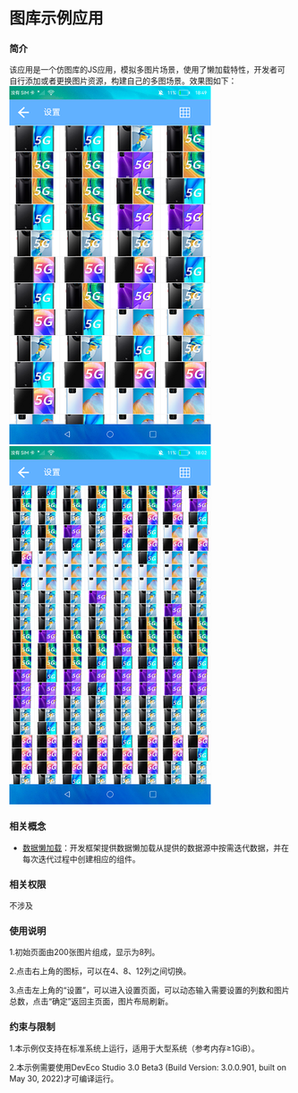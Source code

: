# 图库示例应用

### 简介

该应用是一个仿图库的JS应用，模拟多图片场景，使用了懒加载特性，开发者可自行添加或者更换图片资源，构建自己的多图场景。效果图如下：
![](screenshots/device/main1.png)
![](screenshots/device/main2.png)

### 相关概念

- [数据懒加载](https://gitee.com/openharmony/docs/blob/master/zh-cn/application-dev/ui/ts-rending-control-syntax-lazyforeach.md)：开发框架提供数据懒加载从提供的数据源中按需迭代数据，并在每次迭代过程中创建相应的组件。

### 相关权限

不涉及

### 使用说明

1.初始页面由200张图片组成，显示为8列。

2.点击右上角的图标，可以在4、8、12列之间切换。
 
3.点击左上角的“设置”，可以进入设置页面，可以动态输入需要设置的列数和图片总数，点击“确定”返回主页面，图片布局刷新。

### 约束与限制

1.本示例仅支持在标准系统上运行，适用于大型系统（参考内存≥1GiB）。

2.本示例需要使用DevEco Studio 3.0 Beta3 (Build Version: 3.0.0.901, built on May 30, 2022)才可编译运行。